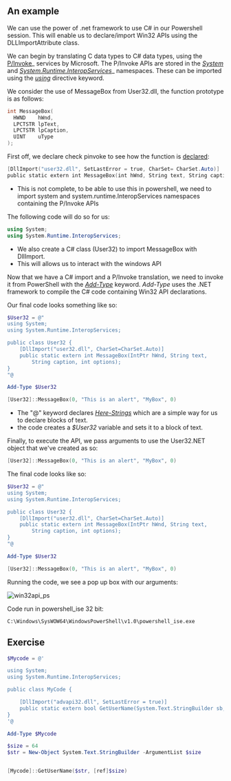 ## An example
We can use the power of .net framework to use C# in our Powershell session.
This will enable us to declare/import Win32 APIs using the DLLImportAttribute class.

We can begin by translating C data types to C# data types, using the [P/Invoke](https://www.pinvoke.net/)_ services by Microsoft.
The P/Invoke APIs are stored in the [_System_](https://docs.microsoft.com/en-us/dotnet/api/system?view=netframework-4.8) and [_System.Runtime.InteropServices_](https://docs.microsoft.com/en-us/dotnet/api/system.runtime.interopservices?view=netframework-4.8)_ namespaces.
These can be imported using the [_using_](https://docs.microsoft.com/en-us/dotnet/csharp/language-reference/keywords/using-directive) directive keyword.

We consider the use of MessageBox from User32.dll, the function prototype is as follows:
```C
int MessageBox(
  HWND    hWnd,
  LPCTSTR lpText,
  LPCTSTR lpCaption,
  UINT    uType
);
```

First off, we declare check pinvoke to see how the function is [declared](https://www.pinvoke.net/default.aspx/user32.messagebox):
```Powershell
[DllImport("user32.dll", SetLastError = true, CharSet= CharSet.Auto)]
public static extern int MessageBox(int hWnd, String text, String caption, uint type);
```
- This is not complete, to be able to use this in powershell, we need to import system and system.runtime.InteropServices namespaces containing the P/Invoke APIs

The following code will do so for us:
```Powershell
using System;
using System.Runtime.InteropServices;
```
- We also create a C# class (User32) to import MessageBox with DllImport.
- This will allows us to interact with the windows API

Now that we have a C# import and a P/Invoke translation, we need to invoke it from PowerShell with the [_Add-Type_](https://docs.microsoft.com/en-us/powershell/module/microsoft.powershell.utility/add-type?view=powershell-5.1) keyword.
_Add-Type_ uses the .NET framework to compile the C# code containing Win32 API declarations.

Our final code looks something like so:
```Powershell
$User32 = @"
using System;
using System.Runtime.InteropServices;

public class User32 {
    [DllImport("user32.dll", CharSet=CharSet.Auto)]
    public static extern int MessageBox(IntPtr hWnd, String text, 
        String caption, int options);
}
"@

Add-Type $User32

[User32]::MessageBox(0, "This is an alert", "MyBox", 0)
```
- The "@" keyword declares [_Here-Strings_](https://devblogs.microsoft.com/scripting/powertip-use-here-strings-with-powershell/) which are a simple way for us to declare blocks of text.
- the code creates a _$User32_ variable and sets it to a block of text.

Finally, to execute the API, we pass arguments to use the User32.NET object that we've created as so:
```Powershell
[User32]::MessageBox(0, "This is an alert", "MyBox", 0)
```

The final code looks like so:
```Powershell
$User32 = @"
using System;
using System.Runtime.InteropServices;

public class User32 {
    [DllImport("user32.dll", CharSet=CharSet.Auto)]
    public static extern int MessageBox(IntPtr hWnd, String text, 
        String caption, int options);
}
"@

Add-Type $User32

[User32]::MessageBox(0, "This is an alert", "MyBox", 0)
```

Running the code, we see a pop up box with our arguments:

![win32api_ps](../../../../../Screenshots/win32api_ps.png)

Code run in powershell_ise 32 bit:

```PATH
C:\Windows\SysWOW64\WindowsPowerShell\v1.0\powershell_ise.exe
```

## Exercise
```Powershell
$Mycode = @'

using System;
using System.Runtime.InteropServices;

public class MyCode {

    [DllImport("advapi32.dll", SetLastError = true)]
    public static extern bool GetUserName(System.Text.StringBuilder sb, ref Int32 length);
}
'@

Add-Type $Mycode

$size = 64
$str = New-Object System.Text.StringBuilder -ArgumentList $size


[Mycode]::GetUserName($str, [ref]$size)
```